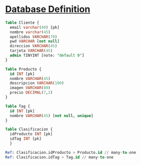 # [Database Definition](https://dbdiagram.io/d/Proyecto-ISO-2023-24-6544d7f97d8bbd64656c2444)

```sql
Table Cliente {
  email varchar(40) [pk] 
  nombre varchar(45) 
  apellidos VARCHAR(70)
  pwd VARCHAR [not null]
  direccion VARCHAR(45)
  tarjeta VARCHAR(45)
  admin TINYINT [note: "default 0"]
}

Table Producto {
  id INT [pk]
  nombre VARCHAR(45) 
  descripcion VARCHAR(100) 
  imagen VARCHAR(80)
  precio DECIMAL(7,2) 
}

Table Tag {
  id INT [pk]
  nombre VARCHAR(45) [not null, unique]
}

Table Clasificacion {
  idProducto INT [pk]
  idTag INT [pk]
  }

Ref: Clasificacion.idProducto > Producto.id // many-to-one
Ref: Clasificacion.idTag > Tag.id // many-to-one

```